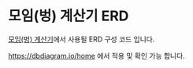 # 모임(벙) 계산기 ERD

[모임(벙) 계산기](https://github.com/Cideth/event-expense-calculator)에서 사용될 ERD 구성 코드 입니다.

https://dbdiagram.io/home 에서 적용 및 확인 가능 합니다.